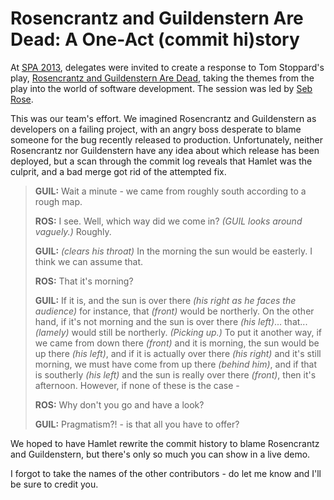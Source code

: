 # Rosencrantz and Guildenstern Are Dead: A One-Act (commit hi)story #

At [SPA 2013](http://www.spaconference.org), delegates were invited to create a response to Tom Stoppard's play, [Rosencrantz and Guildenstern Are Dead](http://en.wikipedia.org/wiki/Rosencrantz_and_Guildenstern_Are_Dead), taking the themes from the play into the world of software development.  The session was led by [Seb Rose](https://twitter.com/sebrose).

This was our team's effort.  We imagined Rosencrantz and Guildenstern as developers on a failing project, with an angry boss desperate to blame someone for the bug recently released to production.  Unfortunately, neither Rosencrantz nor Guildenstern have any idea about which release has been deployed, but a scan through the commit log reveals that Hamlet was the culprit, and a bad merge got rid of the attempted fix.

> **GUIL:**  Wait a minute - we came from roughly south according to a rough map.
>
> **ROS:**  I see.  Well, which way did we come in? *(GUIL looks around vaguely.)* Roughly.
>
> **GUIL:** *(clears his throat)* In the morning the sun  would be easterly. I think we can assume that.
> 
> **ROS:** That it's morning?
> 
> **GUIL:** If it is, and the sun is over there *(his  right as he faces the audience)* for instance, that  *(front)* would be northerly. On the other hand,
if it's not morning and the sun is over there *(his left)*... that... *(lamely)* would still be northerly. 
*(Picking up.)* To put it another way, if we came
from down there *(front)* and it is morning, the sun would be up there *(his left)*, and if it is actually over there *(his right)* and it's still morning, we must have come from up there *(behind him)*, and if that is southerly *(his left)* and the sun is really over there *(front)*, then it's afternoon.  However, if none of these is the case -
>
> **ROS:** Why don't you go and have a look?
> 
> **GUIL:** Pragmatism?! - is that all you have to offer?

We hoped to have Hamlet rewrite the commit history to blame Rosencrantz and Guildenstern, but there's only so much you can show in a live demo.

I forgot to take the names of the other contributors - do let me know and I'll be sure to credit you.